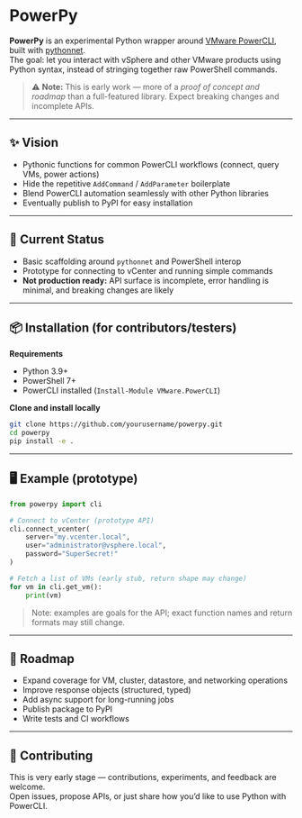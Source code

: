 # PowerPy

**PowerPy** is an experimental Python wrapper around [VMware PowerCLI](https://developer.vmware.com/powercli), built with [pythonnet](https://github.com/pythonnet/pythonnet).  
The goal: let you interact with vSphere and other VMware products using Python syntax, instead of stringing together raw PowerShell commands.

> ⚠️ **Note:** This is early work — more of a *proof of concept and roadmap* than a full-featured library. Expect breaking changes and incomplete APIs.

---

## ✨ Vision
- Pythonic functions for common PowerCLI workflows (connect, query VMs, power actions)
- Hide the repetitive `AddCommand` / `AddParameter` boilerplate
- Blend PowerCLI automation seamlessly with other Python libraries
- Eventually publish to PyPI for easy installation

---

## 🚧 Current Status
- Basic scaffolding around `pythonnet` and PowerShell interop
- Prototype for connecting to vCenter and running simple commands
- **Not production ready:** API surface is incomplete, error handling is minimal, and breaking changes are likely

---

## 📦 Installation (for contributors/testers)

**Requirements**
- Python 3.9+
- PowerShell 7+
- PowerCLI installed (`Install-Module VMware.PowerCLI`)

**Clone and install locally**

```bash
git clone https://github.com/yourusername/powerpy.git
cd powerpy
pip install -e .
```

---

## 🖥 Example (prototype)

```python
from powerpy import cli

# Connect to vCenter (prototype API)
cli.connect_vcenter(
    server="my.vcenter.local",
    user="administrator@vsphere.local",
    password="SuperSecret!"
)

# Fetch a list of VMs (early stub, return shape may change)
for vm in cli.get_vm():
    print(vm)
```

> Note: examples are goals for the API; exact function names and return formats may still change.

---

## 📖 Roadmap
- Expand coverage for VM, cluster, datastore, and networking operations
- Improve response objects (structured, typed)
- Add async support for long-running jobs
- Publish package to PyPI
- Write tests and CI workflows

---

## 🤝 Contributing
This is very early stage — contributions, experiments, and feedback are welcome.  
Open issues, propose APIs, or just share how you’d like to use Python with PowerCLI.

